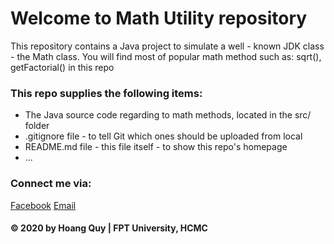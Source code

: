 # Welcome to Math Utility repository
This repository contains a Java project to simulate a well - known JDK class - the Math class. You will find most of
popular math method such as: sqrt(), getFactorial() in this repo

### This repo supplies the following items:
* The Java source code regarding to math methods, located in the src/ folder
* .gitignore file - to tell Git which ones should be uploaded from local
* README.md file - this file itself - to show this repo's homepage
* ...

### Connect me via:
[Facebook](https://facebook.com/caoquy)
[Email](mailto:caohoanghuy2000@gmail.com)

#### © 2020 by Hoang Quy | FPT University, HCMC